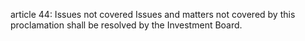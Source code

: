 article 44: Issues not covered
Issues and matters not covered by this proclamation shall be resolved by the Investment Board. 
<ul>
</ul>